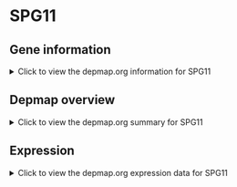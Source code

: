 <h1>SPG11</h1>

<h2>Gene information</h2>
<details>
  <summary>Click to view the depmap.org information for SPG11</summary>
  <p><a href="https://depmap.org/portal/gene/SPG11?tab=about" target="_BLANK">Open page in a new tab...</a></p>
  <iframe src="https://depmap.org/portal/gene/SPG11?tab=about" style="border:none;width:100%;height:800px"></iframe>
</details>

<h2>Depmap overview</h2>
<details>
  <summary>Click to view the depmap.org summary for SPG11</summary>
  <p><a href="https://depmap.org/portal/gene/SPG11?tab=overview" target="_BLANK">Open page in a new tab...</a></p>
  <iframe src="https://depmap.org/portal/gene/SPG11?tab=overview" style="border:none;width:100%;height:800px"></iframe>
</details>

<h2>Expression</h2>
<details>
  <summary>Click to view the depmap.org expression data for SPG11</summary>
  <p><a href="https://depmap.org/portal/gene/SPG11?tab=characterization" target="_BLANK">Open page in a new tab...</a></p>
  <iframe src="https://depmap.org/portal/gene/SPG11?tab=characterization" style="border:none;width:100%;height:800px"></iframe>
</details>


<!--
<h2>Reactome Pathway diagram</h2>
<details>
  <summary>Click to view the Reactome pathway for SPG11</summary>
  <p><a href="PURL" target="_BLANK">Open page in a new tab...</a></p>
  PNAME
</details>
-->


